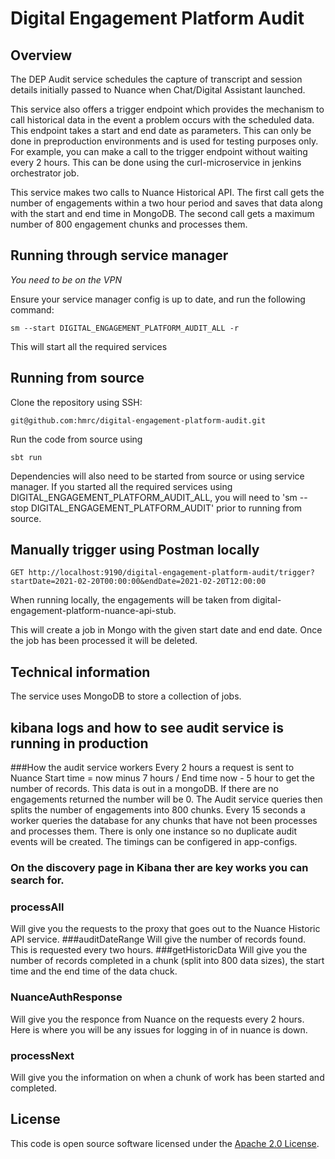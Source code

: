 # Digital Engagement Platform Audit

## Overview

The DEP Audit service schedules the capture of transcript and session details initially passed to 
Nuance when Chat/Digital Assistant launched.

This service also offers a trigger endpoint which provides the mechanism to call historical data
in the event a problem occurs with the scheduled data. This endpoint takes a start and end date as parameters.
This can only be done in preproduction environments and is used for testing purposes only.
For example, you can make a call to the trigger endpoint without waiting every 2 hours. 
This can be done using the curl-microservice in jenkins orchestrator job.

This service makes two calls to Nuance Historical API. 
The first call gets the number of engagements within a two hour period and saves that data along with the start and end time in MongoDB.
The second call gets a maximum number of 800 engagement chunks and processes them.

## Running through service manager

*You need to be on the VPN*

Ensure your service manager config is up to date, and run the following command:

`sm --start DIGITAL_ENGAGEMENT_PLATFORM_AUDIT_ALL -r`

This will start all the required services

## Running from source
Clone the repository using SSH:

`git@github.com:hmrc/digital-engagement-platform-audit.git`

Run the code from source using

`sbt run`

Dependencies will also need to be started from source or using service manager. If you started all the required services using DIGITAL_ENGAGEMENT_PLATFORM_AUDIT_ALL, 
you will need to 'sm --stop DIGITAL_ENGAGEMENT_PLATFORM_AUDIT' prior to running from source.

## Manually trigger using Postman locally

`GET http://localhost:9190/digital-engagement-platform-audit/trigger?startDate=2021-02-20T00:00:00&endDate=2021-02-20T12:00:00`

When running locally, the engagements will be taken from digital-engagement-platform-nuance-api-stub.

This will create a job in Mongo with the given start date and end date. Once the job has been processed it will be deleted.

## Technical information
The service uses MongoDB to store a collection of jobs.

## kibana logs and how to see audit service is running in production
###How the audit service workers
Every 2 hours a request is sent to Nuance Start time = now minus 7 hours / End time now - 5 hour to get the number of records.
This data is out in a mongoDB. If there are no engagements returned the number will be 0.
The Audit service queries then splits the number of engagements into 800 chunks. 
Every 15 seconds a worker queries the database for any chunks that have not been processes and processes them.
There is only one instance so no duplicate audit events will be created. The timings can be configered in app-configs.

### On the discovery page in Kibana ther are key works you can search for.

### processAll 
Will give you the requests to the proxy that goes out to the Nuance Historic API service.
###auditDateRange
Will give the number of records found. This is requested every two hours.
###getHistoricData
Will give you the number of records completed in a chunk (split into 800 data sizes), 
the start time and the end time of the data chuck.

### NuanceAuthResponse
Will give you the responce from Nuance on the requests every 2 hours. 
Here is where you will be any issues for logging in of in nuance is down.

### processNext
Will give you the information on when a chunk of work has been started and completed.

## License

This code is open source software licensed under the [Apache 2.0 License]("http://www.apache.org/licenses/LICENSE-2.0.html").
